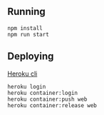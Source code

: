 ## Running

```
npm install
npm run start
```

## Deploying

[Heroku cli](https://devcenter.heroku.com/articles/heroku-command-line)

```
heroku login
heroku container:login
heroku container:push web
heroku container:release web
```